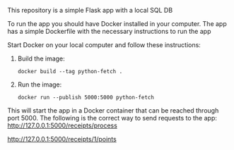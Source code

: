 This repository is a simple Flask app with a local SQL DB

To run the app you should have Docker installed in your computer.
The app has a simple Dockerfile with the necessary instructions to run the app

Start Docker on your local computer and follow these instructions:

1. Build the image:

    ```
    docker build --tag python-fetch .
    ```

2. Run the image:

    ```
    docker run --publish 5000:5000 python-fetch
    ```

This will start the app in a Docker container that can be reached through port 5000. The following is the correct way to send requests to the app:
http://127.0.0.1:5000/receipts/process

http://127.0.0.1:5000/receipts/1/points